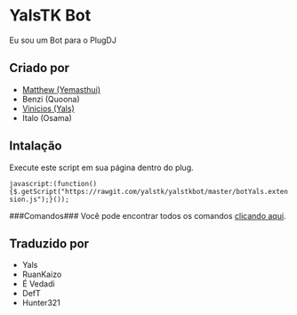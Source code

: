 # YalsTK Bot
Eu sou um Bot para o PlugDJ

Criado por
-----
 - [Matthew (Yemasthui)](https://github.com/Yemasthui)
 - Benzi (Quoona)
 - [Vinicios (Yals)](http://yals.tk/)
 - Italo (Osama)

Intalação
-----
Execute este script em sua página dentro do plug.

`javascript:(function(){$.getScript("https://rawgit.com/yalstk/yalstkbot/master/botYals.extension.js");}());`

###Comandos###
Você pode encontrar todos os comandos [clicando aqui](http://git.io/vTFKE).

Traduzido por
-----
 - Yals
 - RuanKaizo
 - É Vedadi
 - DefT
 - Hunter321